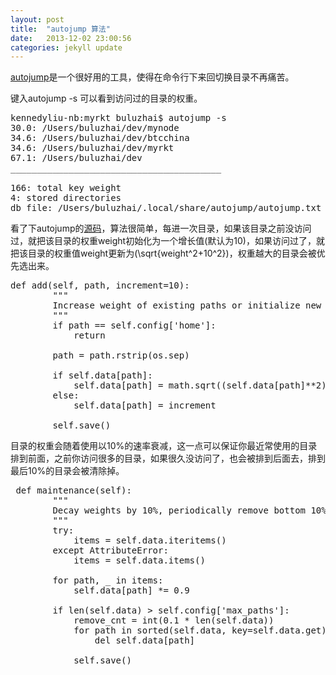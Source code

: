 ```yaml
---
layout: post
title:  "autojump 算法"
date:   2013-12-02 23:00:56
categories: jekyll update
---
```

<a href="https://github.com/joelthelion/autojump" target='_blank'>autojump</a>是一个很好用的工具，使得在命令行下来回切换目录不再痛苦。

键入autojump -s 可以看到访问过的目录的权重。
<pre class="font:consolas lang:sh decode:true " >kennedyliu-nb:myrkt buluzhai$ autojump -s
30.0: /Users/buluzhai/dev/mynode
34.6: /Users/buluzhai/dev/btcchina
34.6: /Users/buluzhai/dev/myrkt
67.1: /Users/buluzhai/dev
________________________________________

166: total key weight
4: stored directories
db file: /Users/buluzhai/.local/share/autojump/autojump.txt</pre> 

看了下autojump的<a href="https://github.com/joelthelion/autojump/blob/master/bin/autojump" target='_blank'>源码</a>，算法很简单，每进一次目录，如果该目录之前没访问过，就把该目录的权重weight初始化为一个增长值(默认为10)，如果访问过了，就把该目录的权重值weight更新为\(\sqrt{weight^2+10^2}\)，权重越大的目录会被优先选出来。
 
<pre class="lang:python decode:true " >def add(self, path, increment=10):
        """
        Increase weight of existing paths or initialize new ones to 10.
        """
        if path == self.config['home']:
            return

        path = path.rstrip(os.sep)

        if self.data[path]:
            self.data[path] = math.sqrt((self.data[path]**2) + (increment**2))
        else:
            self.data[path] = increment

        self.save()</pre> 




目录的权重会随着使用以10%的速率衰减，这一点可以保证你最近常使用的目录排到前面，之前你访问很多的目录，如果很久没访问了，也会被排到后面去，排到最后10%的目录会被清除掉。
 
<pre class="lang:python decode:true " > def maintenance(self):
        """
        Decay weights by 10%, periodically remove bottom 10% entries.
        """
        try:
            items = self.data.iteritems()
        except AttributeError:
            items = self.data.items()

        for path, _ in items:
            self.data[path] *= 0.9

        if len(self.data) &gt; self.config['max_paths']:
            remove_cnt = int(0.1 * len(self.data))
            for path in sorted(self.data, key=self.data.get)[:remove_cnt]:
                del self.data[path]

            self.save()
</pre> 
